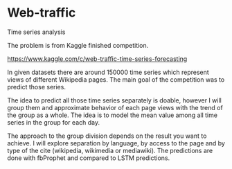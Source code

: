 # Web-traffic
Time series analysis 

The problem is from Kaggle finished competition.

https://www.kaggle.com/c/web-traffic-time-series-forecasting

In given datasets there are around 150000 time series which represent views of different Wikipedia pages. The main goal of the competition was to predict those series.

The idea to predict all those time series separately is doable, however I will group them and approximate behavior of each page views with the trend of the group as a whole. The idea is to model the mean value among all time series in the group for each day.

The approach to the group division depends on the result you want to achieve. I will explore separation by language, by access to the page and by type of the cite (wikipedia, wikimedia or mediawiki).
The predictions are done with fbProphet and compared to LSTM predictions.
